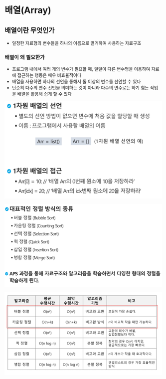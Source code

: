 # 배열(Array)

## 배열이란 무엇인가

- 일정한 자료형의 변수들을 하나의 이름으로 열거하여 사용하는 자료구조

### 배열이 왜 필요한가

- 프로그램 내에서 여러 개의 변수가 필요할 때, 일일이 다른 변수명을 이용하여 자료에 접근하는 행동은 매우 비효율적이다
- 배열을 사용하면 하나의 선언을 통해서 둘 이상의 변수를 선언할 수 있다
- 단순히 다수의 변수 선언을 의미하는 것이 아니라 다수의 변수로는 하기 힘든 작업을 배열을 활용해 쉽게 할 수 있다

![image-20210809103501001](photo/image-20210809103501001.png)

![image-20210809110253319](photo/image-20210809110253319.png)

![image-20210809142414161](photo/image-20210809142414161.png)
